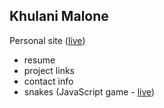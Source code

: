 ## Khulani Malone
Personal site ([live](http://www.khulanimalone.com))
- resume
- project links
- contact info
- snakes (JavaScript game - [live](http://www.khulanimalone.com/pages/snakes))
